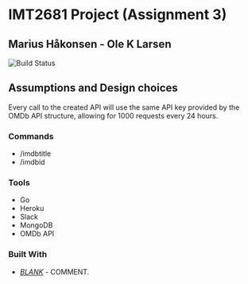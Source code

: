 # IMT2681 Project (Assignment 3)
## Marius Håkonsen - Ole K Larsen

![Build Status](https://img.shields.io/badge/build-in--progress-x.svg)

## Assumptions and Design choices

Every call to the created API will use the same API key provided by the OMDb API structure,
allowing for 1000 requests every 24 hours.

### Commands

* /imdbtitle
* /imdbid

### Tools
* Go
* Heroku
* Slack
* MongoDB
* OMDb API

### Built With

* [_BLANK_]( ) - COMMENT.
